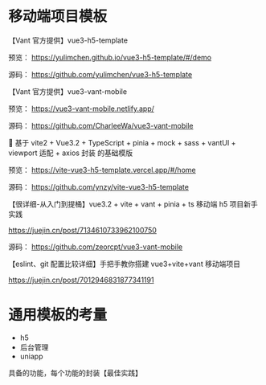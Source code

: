 # 移动端项目模板

【Vant 官方提供】vue3-h5-template

预览： https://yulimchen.github.io/vue3-h5-template/#/demo

源码： https://github.com/yulimchen/vue3-h5-template

【Vant 官方提供】vue3-vant-mobile

预览： https://vue3-vant-mobile.netlify.app/

源码： https://github.com/CharleeWa/vue3-vant-mobile

🎉 基于 vite2 + Vue3.2 + TypeScript + pinia + mock + sass + vantUI + viewport 适配 + axios 封装 的基础模版

预览： https://vite-vue3-h5-template.vercel.app/#/home

源码： https://github.com/ynzy/vite-vue3-h5-template

【很详细-从入门到提桶】vue3.2 + vite + vant + pinia + ts 移动端 h5 项目新手实践

https://juejin.cn/post/7134610733962100750

源码： https://github.com/zeorcpt/vue3-vant-mobile

【eslint、git 配置比较详细】手把手教你搭建 vue3+vite+vant 移动端项目

https://juejin.cn/post/7012946831877341191

# 通用模板的考量

- h5
- 后台管理
- uniapp

具备的功能，每个功能的封装【最佳实践】
